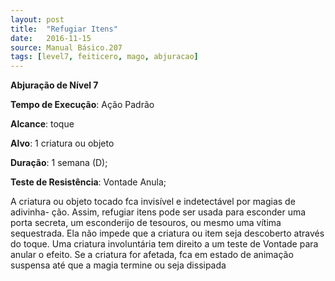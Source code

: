 ```yaml
---
layout: post
title:  "Refugiar Itens"
date:   2016-11-15
source: Manual Básico.207
tags: [level7, feiticero, mago, abjuracao]
---
```


**Abjuração de Nível 7**

**Tempo de Execução**: Ação Padrão

**Alcance**: toque

**Alvo**: 1 criatura ou objeto

**Duração**: 1 semana (D);

**Teste de Resistência**: Vontade Anula;

A criatura ou objeto tocado fca invisível e indetectável por magias de adivinha-
ção. Assim, refugiar itens pode ser usada para
esconder uma porta secreta, um esconderijo
de tesouros, ou mesmo uma vítima sequestrada. Ela não impede que a criatura ou item
seja descoberto através do toque.
Uma criatura involuntária tem direito
a um teste de Vontade para anular o efeito.
Se a criatura for afetada, fca em estado de
animação suspensa até que a magia termine
ou seja dissipada